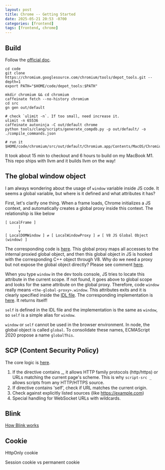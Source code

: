 ```yaml
---
layout: post
title: Chrome -- Getting Started
date: 2025-05-21 20:53 -0700
categories: [frontend]
tags: [frontend, chrome]
---
```


## Build

Follow the
[official doc](https://chromium.googlesource.com/chromium/src/+/main/docs/mac_build_instructions.md).

```
cd code
git clone https://chromium.googlesource.com/chromium/tools/depot_tools.git --depth=1
export PATH="$HOME/code/depot_tools:$PATH"

mkdir chromium && cd chromium
caffeinate fetch --no-history chromium
cd src
gn gen out/default

# check `ulimit -n`. If too small, need increase it.
ulimit -n 65536
caffeinate autoninja -C out/default chrome
python tools/clang/scripts/generate_compdb.py -p out/default/ -o ./compile_commands.json

# run it
$HOME/code/chromium/src/out/default/Chromium.app/Contents/MacOS/Chromium
```

It took about 15 min to checkout and 6 hours to build on my MacBook M1. This
repo ships with llvm and it builds llvm on the way!

## The global window object

I am always wondering about the usage of `window` variable inside JS code. It
seems a global variable, but where is it defined and what attributes it has?

First, let's clarify one thing. When a frame loads, Chrome initializes a JS
context, and automatically creates a global proxy inside this context. The
relationship is like below

```
[ LocalFrame ]
      |
      v
[ LocalDOMWindow ] ⇄ [ LocalWindowProxy ] ⇄ [ V8 JS Global Object (window) ]
```

The corresponding code is
[here](https://github.com/chromium/chromium/blob/a10195ea0eb340a429b3f21178853db210e17579/third_party/blink/renderer/bindings/core/v8/local_window_proxy.cc#L302).
This global proxy maps all accesses to the internal proxied global object, and
then this global object in JS is hooked with the corresponding C++ object
through V8. Why do we need a proxy but not expose the global object directly?
Please see comment
[here](https://github.com/chromium/chromium/blob/a10195ea0eb340a429b3f21178853db210e17579/third_party/blink/renderer/bindings/core/v8/window_proxy.h#L47).

When you type `window` in the dev tools console, JS tries to locate this
attribute in the current scope. If not found, it goes above to global scope and
looks for the same attribute on the global proxy. Therefore, code `window`
really means `<the-global-proxy>.window`. This attributes exits and it is
clearly specified inside the
[IDL file](https://github.com/chromium/chromium/blob/a10195ea0eb340a429b3f21178853db210e17579/third_party/blink/renderer/core/frame/window.idl#L39).
The corresponding implementation is
[here](https://github.com/chromium/chromium/blob/a10195ea0eb340a429b3f21178853db210e17579/third_party/blink/renderer/core/frame/dom_window.cc#L314).
It returns itself!

`self` is defined in the IDL file and the implementation is the same as
`window`, so `self` is a simple alias for `window`.

`window` or `self` cannot be used in the browser environment. In node, the
global object is called `global`. To consolidate these names, ECMAScript 2020
propose a name `globalThis`.

## SCP (Content Security Policy)

The core logic is
[here](https://github.com/chromium/chromium/blob/a10195ea0eb340a429b3f21178853db210e17579/third_party/blink/renderer/core/frame/csp/source_list_directive.cc#L49).

1. If the directive contains _, it allows HTTP family protocols (http/https) or
   URLs matching the current page's scheme. This is why `script-src _` allows
   scripts from any HTTP/HTTPS source.
2. If directive contains 'self', check if URL matches the current origin.
3. Check against explicitly listed sources (like https://example.com)
4. Special handling for WebSocket URLs with wildcards.

## Blink

[How Blink works](https://docs.google.com/document/d/1aitSOucL0VHZa9Z2vbRJSyAIsAz24kX8LFByQ5xQnUg/edit?tab=t.0)

## Cookie

HttpOnly cookie

Session cookie vs permanent cookie
